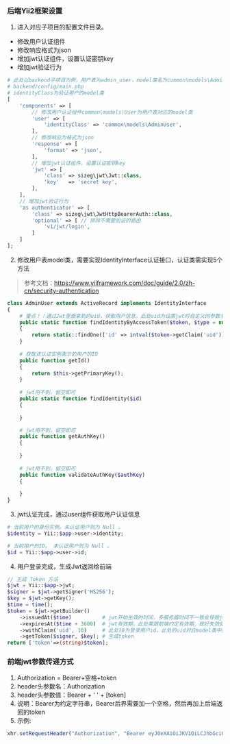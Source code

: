 ### 后端Yii2框架设置
1. 进入对应子项目的配置文件目录。
+ 修改用户认证组件
+ 修改响应格式为json
+ 增加jwt认证组件，设置认证密钥key
+ 增加jwt验证行为
```php
# 此处以backend子项目为例，用户表为admin_user，model类名为common\models\AdminUser
# backend/config/main.php
# identityClass为验证用户的model类
[
    'components' => [
        // 修改用户认证组件common\models\User为用户表对应的model类
        'user' => [
            'identityClass' => 'common\models\AdminUser', 
        ],
        // 修改响应为格式为json
        'response' => [
            'format' => 'json', 
        ],
        // 增加jwt认证组件，设置认证密钥key
        'jwt' => [
            'class' => sizeg\jwt\Jwt::class,
            'key'   => 'secret key',
        ],
    ],
    // 增加jwt验证行为
    'as authenticator' => [
        'class' => sizeg\jwt\JwtHttpBearerAuth::class,
        'optional' => [ // 排除不需要验证的路由
            'v1/jwt/login',
        ]
    ]
];
```

2. 修改用户表model类，需要实现IdentityInterface认证接口，认证类需实现5个方法
> 参考文档：https://www.yiiframework.com/doc/guide/2.0/zh-cn/security-authentication
```php
class AdminUser extends ActiveRecord implements IdentityInterface
{
    # 重点！！通过Jwt里面拿到的uid，获取用户信息，此处uid为设置jwt时自定义的参数名，可更换
    public static function findIdentityByAccessToken($token, $type = null)
    {
        return static::findOne(['id' => intval($token->getClaim('uid'))]);
    }
    
    # 获取该认证实例表示的用户的ID
    public function getId()
    {
        return $this->getPrimaryKey();
    }
    
    # jwt用不到，留空即可
    public static function findIdentity($id)
    {
        
    }

    # jwt用不到，留空即可
    public function getAuthKey()
    {
        
    }
    
    # jwt用不到，留空即可
    public function validateAuthKey($authKey)
    {
        
    }
}
```
3. jwt认证完成，通过user组件获取用户认证信息
```php
# 当前用户的身份实例。未认证用户则为 Null 。
$identity = Yii::$app->user->identity;

# 当前用户的ID。 未认证用户则为 Null 。
$id = Yii::$app->user->id;
```

4. 用户登录完成，生成Jwt返回给前端
```php
// 生成 Token 方法
$jwt = Yii::$app->jwt;
$signer = $jwt->getSigner('HS256');
$key = $jwt->getKey();
$time = time();
$token = $jwt->getBuilder()
    ->issuedAt($time)          # jwt开始生效的时间，多服务器时间不一致会导致jwt无效
    ->expiresAt($time + 3600)  # jwt有效期，此处需跟前端约定有效期，做好失效处理
    ->withClaim('uid', 10)     # 此处10为登录用户id，此处的uid对应model类中获取的jwt参数，可自定义，保持一致即可
    ->getToken($signer, $key); # 生成token
return ['token'=>(string)$token];
```

### 前端jwt参数传递方式
1. Authorization = Bearer+空格+token
2. header头参数名：Authorization
3. header头参数值：Bearer + ' ' + [token] 
4. 说明：Bearer为约定字符串，Bearer后界需要加一个空格，然后再加上后端返回的token
5. 示例:
```js
xhr.setRequestHeader("Authorization", "Bearer eyJ0eXAiOiJKV1QiLCJhbGciOiJIUzI1NiJ9.eyJpYXQiOjE2MzU4MzU3NDEsImV4cCI6MTYzNTgzOTM0MSwidWlkIjoxMCwibmFtZSI6ImxpbWoifQ.os_zgow9XUOUMhS64kyxRSKGgFKa0xB9V8suCyChiEs"); 
```
